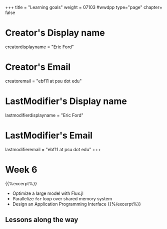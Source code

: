 +++
title = "Learning goals"
weight = 07103  #wwdpp
type="page"
chapter= false

# Creator's Display name
creatordisplayname = "Eric Ford"
# Creator's Email
creatoremail = "ebf11 at psu dot edu"
# LastModifier's Display name
lastmodifierdisplayname = "Eric Ford"
# LastModifier's Email
lastmodifieremail = "ebf11 at psu dot edu"
+++

# Week 6
{{%excerpt%}}
- Optimize a large model with Flux.jl
- Parallelize `for` loop over shared memory system
- Design an Application Programming Interface
{{%/excerpt%}}

## Lessons along the way
